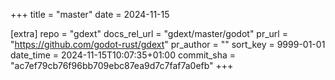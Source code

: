 +++
title = "master"
date = 2024-11-15

[extra]
repo = "gdext"
docs_rel_url = "gdext/master/godot"
pr_url = "https://github.com/godot-rust/gdext"
pr_author = ""
sort_key = 9999-01-01
date_time = 2024-11-15T10:07:35+01:00
commit_sha = "ac7ef79cb76f96bb709ebc87ea9d7c7faf7a0efb"
+++


